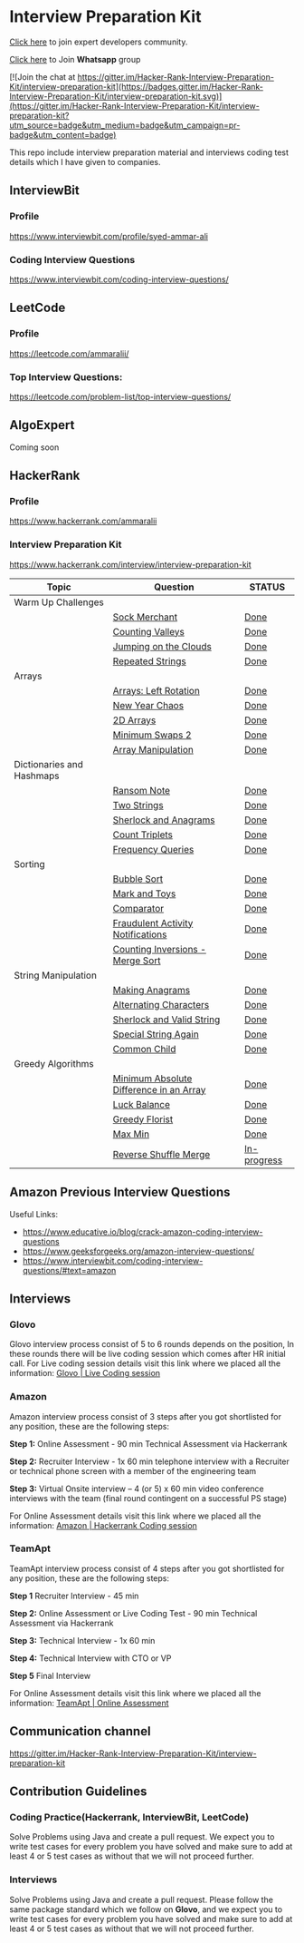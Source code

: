 # Interview Preparation Kit

[Click here](https://nas.io/interviewpreparationkit) to join expert developers community.

[Click here](https://chat.whatsapp.com/D74JsWHJi3D7u2AO4ryr3F) to Join **Whatsapp** group

[![Join the chat at https://gitter.im/Hacker-Rank-Interview-Preparation-Kit/interview-preparation-kit](https://badges.gitter.im/Hacker-Rank-Interview-Preparation-Kit/interview-preparation-kit.svg)](https://gitter.im/Hacker-Rank-Interview-Preparation-Kit/interview-preparation-kit?utm_source=badge&utm_medium=badge&utm_campaign=pr-badge&utm_content=badge)

This repo include interview preparation material and interviews coding test details which I have given to companies.

## InterviewBit
### Profile
https://www.interviewbit.com/profile/syed-ammar-ali
### Coding Interview Questions
https://www.interviewbit.com/coding-interview-questions/


## LeetCode
### Profile
https://leetcode.com/ammaralii/
### Top Interview Questions:
https://leetcode.com/problem-list/top-interview-questions/

## AlgoExpert
Coming soon

## HackerRank
### Profile
https://www.hackerrank.com/ammaralii
### Interview Preparation Kit 
https://www.hackerrank.com/interview/interview-preparation-kit

| Topic                     | Question                                                                                                                                                                                                                             | STATUS                                                                                                                                                      |
|---------------------------|--------------------------------------------------------------------------------------------------------------------------------------------------------------------------------------------------------------------------------------|-------------------------------------------------------------------------------------------------------------------------------------------------------------|
| Warm Up Challenges        |                                                                                                                                                                                                                                      |                                                                                                                                                             |
|                           | [Sock Merchant](https://www.hackerrank.com/challenges/sock-merchant/problem?h_l=interview&playlist_slugs%5B%5D=interview-preparation-kit&playlist_slugs%5B%5D=warmup)                                                                | [Done](https://github.com/ammaralii/interview-preparation-kit/blob/main/src/main/java/hackerrank/warm_up_challenges/SalesByMatch.java)                      |
|                           | [Counting Valleys](https://www.hackerrank.com/challenges/counting-valleys/problem?h_l=interview&playlist_slugs%5B%5D=interview-preparation-kit&playlist_slugs%5B%5D=warmup)                                                          | [Done](https://github.com/ammaralii/interview-preparation-kit/blob/main/src/main/java/hackerrank/warm_up_challenges/CountingValleys.java)                   |
|                           | [Jumping on the Clouds](https://www.hackerrank.com/challenges/jumping-on-the-clouds/problem?h_l=interview&playlist_slugs%5B%5D=interview-preparation-kit&playlist_slugs%5B%5D=warmup)                                                | [Done](https://github.com/ammaralii/interview-preparation-kit/blob/main/src/main/java/hackerrank/warm_up_challenges/JumpingOnTheClouds.java)                |
|                           | [Repeated Strings](https://www.hackerrank.com/challenges/repeated-string/problem?h_l=interview&playlist_slugs%5B%5D=interview-preparation-kit&playlist_slugs%5B%5D=warmup)                                                           | [Done](https://github.com/ammaralii/interview-preparation-kit/blob/main/src/main/java/hackerrank/warm_up_challenges/RepeatedString.java)                    |
| Arrays                    |                                                                                                                                                                                                                                      |                                                                                                                                                             |
|                           | [Arrays: Left Rotation](https://www.hackerrank.com/challenges/ctci-array-left-rotation/problem?h_l=interview&playlist_slugs%5B%5D=interview-preparation-kit&playlist_slugs%5B%5D=arrays)                                             | [Done](https://github.com/ammaralii/interview-preparation-kit/blob/main/src/main/java/hackerrank/arrays/ArraysLeftRotation.java)                            |
|                           | [New Year Chaos](https://www.hackerrank.com/challenges/new-year-chaos/problem?h_l=interview&playlist_slugs%5B%5D=interview-preparation-kit&playlist_slugs%5B%5D=arrays)                                                              | [Done](https://github.com/ammaralii/interview-preparation-kit/blob/main/src/main/java/hackerrank/arrays/NewYearChaos.java)                                  |
|                           | [2D Arrays](https://www.hackerrank.com/challenges/2d-array/problem?h_l=interview&playlist_slugs%5B%5D=interview-preparation-kit&playlist_slugs%5B%5D=arrays)                                                                         | [Done](https://github.com/ammaralii/interview-preparation-kit/blob/main/src/main/java/hackerrank/arrays/TwoDArrayDS.java)                                   |
|                           | [Minimum Swaps 2](https://www.hackerrank.com/challenges/minimum-swaps-2/problem?h_l=interview&playlist_slugs%5B%5D=interview-preparation-kit&playlist_slugs%5B%5D=arrays)                                                            | [Done](https://github.com/ammaralii/interview-preparation-kit/blob/main/src/main/java/hackerrank/arrays/MinimumSwapsTwo.java)                               |
|                           | [Array Manipulation](https://www.hackerrank.com/challenges/crush/problem?h_l=interview&playlist_slugs%5B%5D=interview-preparation-kit&playlist_slugs%5B%5D=arrays)                                                                   | [Done](https://github.com/ammaralii/interview-preparation-kit/blob/main/src/main/java/hackerrank/arrays/ArrayManipulation.java)                             |
| Dictionaries and Hashmaps |                                                                                                                                                                                                                                      |                                                                                                                                                             |
|                           | [Ransom Note](https://www.hackerrank.com/challenges/ctci-ransom-note/problem?h_l=interview&playlist_slugs%5B%5D=interview-preparation-kit&playlist_slugs%5B%5D=dictionaries-hashmaps)                                                | [Done](https://github.com/ammaralii/interview-preparation-kit/blob/main/src/main/java/hackerrank/dictionaries_and_hashmaps/RansomNote.java)                 |
|                           | [Two Strings](https://www.hackerrank.com/challenges/two-strings/problem?h_l=interview&playlist_slugs%5B%5D=interview-preparation-kit&playlist_slugs%5B%5D=dictionaries-hashmaps)                                                     | [Done](https://github.com/ammaralii/interview-preparation-kit/blob/main/src/main/java/hackerrank/dictionaries_and_hashmaps/TwoStrings.java)                 |
|                           | [Sherlock and Anagrams](https://www.hackerrank.com/challenges/sherlock-and-anagrams/problem?h_l=interview&playlist_slugs%5B%5D=interview-preparation-kit&playlist_slugs%5B%5D=dictionaries-hashmaps)                                 | [Done](https://github.com/ammaralii/interview-preparation-kit/blob/main/src/main/java/hackerrank/dictionaries_and_hashmaps/SherLockAndAnagrams.java)        |
|                           | [Count Triplets](https://www.hackerrank.com/challenges/count-triplets-1/problem?h_l=interview&playlist_slugs%5B%5D=interview-preparation-kit&playlist_slugs%5B%5D=dictionaries-hashmaps)                                             | [Done](https://github.com/ammaralii/interview-preparation-kit/blob/main/src/main/java/hackerrank/dictionaries_and_hashmaps/CountTriplets.java)              |
|                           | [Frequency Queries](https://www.hackerrank.com/challenges/frequency-queries/problem?h_l=interview&playlist_slugs%5B%5D=interview-preparation-kit&playlist_slugs%5B%5D=dictionaries-hashmaps)                                         | [Done](https://github.com/ammaralii/interview-preparation-kit/blob/main/src/main/java/hackerrank/dictionaries_and_hashmaps/FrequencyQueries.java)           |
| Sorting                   |                                                                                                                                                                                                                                      |                                                                                                                                                             |
|                           | [Bubble Sort](https://www.hackerrank.com/challenges/ctci-bubble-sort/problem?h_l=interview&playlist_slugs%5B%5D=interview-preparation-kit&playlist_slugs%5B%5D=sorting)                                                              | [Done](https://github.com/ammaralii/interview-preparation-kit/blob/main/src/main/java/hackerrank/sorting/BubbleSort.java)                                   |
|                           | [Mark and Toys](https://www.hackerrank.com/challenges/mark-and-toys/problem?h_l=interview&playlist_slugs%5B%5D=interview-preparation-kit&playlist_slugs%5B%5D=sorting)                                                               | [Done](https://github.com/ammaralii/interview-preparation-kit/blob/main/src/main/java/hackerrank/sorting/MarkAndToys.java)                                  |
|                           | [Comparator](https://www.hackerrank.com/challenges/ctci-comparator-sorting/problem?h_l=interview&playlist_slugs%5B%5D=interview-preparation-kit&playlist_slugs%5B%5D=sorting)                                                        | [Done](https://github.com/ammaralii/interview-preparation-kit/blob/main/src/main/java/hackerrank/sorting/Comparator.java)                                   |
|                           | [Fraudulent Activity Notifications](https://www.hackerrank.com/challenges/fraudulent-activity-notifications/problem?h_l=interview&playlist_slugs%5B%5D=interview-preparation-kit&playlist_slugs%5B%5D=sorting)                       | [Done](https://github.com/ammaralii/interview-preparation-kit/blob/main/src/main/java/hackerrank/sorting/FraudulentActivityNotifications.java)              |
|                           | [Counting Inversions - Merge Sort](https://www.hackerrank.com/challenges/ctci-merge-sort/problem?h_l=interview&playlist_slugs%5B%5D=interview-preparation-kit&playlist_slugs%5B%5D=sorting)                                          | [Done](https://github.com/ammaralii/interview-preparation-kit/blob/main/src/main/java/hackerrank/sorting/MergeSortCountingInversions.java)                  |
| String Manipulation       |                                                                                                                                                                                                                                      |                                                                                                                                                             |
|                           | [Making Anagrams](https://www.hackerrank.com/challenges/ctci-making-anagrams/problem?h_l=interview&playlist_slugs%5B%5D=interview-preparation-kit&playlist_slugs%5B%5D=strings)                                                      | [Done](https://github.com/ammaralii/interview-preparation-kit/blob/main/src/main/java/hackerrank/string_manipulation/MakingAnagram.java)                    |
|                           | [Alternating Characters](https://www.hackerrank.com/challenges/alternating-characters/problem?h_l=interview&playlist_slugs%5B%5D=interview-preparation-kit&playlist_slugs%5B%5D=strings)                                             | [Done](https://github.com/ammaralii/interview-preparation-kit/blob/main/src/main/java/hackerrank/string_manipulation/AlternatingCharacters.java)            |
|                           | [Sherlock and Valid String](https://www.hackerrank.com/challenges/sherlock-and-valid-string/problem?h_l=interview&playlist_slugs%5B%5D=interview-preparation-kit&playlist_slugs%5B%5D=strings)                                       | [Done](https://github.com/ammaralii/interview-preparation-kit/blob/main/src/main/java/hackerrank/string_manipulation/SherlockAndValidString.java)           |
|                           | [Special String Again](https://www.hackerrank.com/challenges/special-palindrome-again/problem?h_l=interview&playlist_slugs%5B%5D=interview-preparation-kit&playlist_slugs%5B%5D=strings)                                             | [Done](https://github.com/ammaralii/interview-preparation-kit/blob/main/src/main/java/hackerrank/string_manipulation/SpecialStringAgain.java)               |
|                           | [Common Child](https://www.hackerrank.com/challenges/common-child/problem?h_l=interview&playlist_slugs%5B%5D=interview-preparation-kit&playlist_slugs%5B%5D=strings)                                                                 | [Done](https://github.com/ammaralii/interview-preparation-kit/blob/main/src/main/java/hackerrank/string_manipulation/CommonChild.java)                      |
| Greedy Algorithms         |                                                                                                                                                                                                                                      |                                                                                                                                                             |
|                           | [Minimum Absolute Difference in an Array](https://www.hackerrank.com/challenges/minimum-absolute-difference-in-an-array/problem?h_l=interview&playlist_slugs%5B%5D=interview-preparation-kit&playlist_slugs%5B%5D=greedy-algorithms) | [Done](https://github.com/ammaralii/interview-preparation-kit/blob/main/src/main/java/hackerrank/greedy_algorithms/MinimumAbsoluteDifferenceInAnArray.java) |
|                           | [Luck Balance](https://www.hackerrank.com/challenges/luck-balance/problem?h_l=interview&playlist_slugs%5B%5D=interview-preparation-kit&playlist_slugs%5B%5D=greedy-algorithms)                                                       | [Done](https://github.com/ammaralii/interview-preparation-kit/blob/main/src/main/java/hackerrank/greedy_algorithms/LuckBalance.java)                        |
|                           | [Greedy Florist](https://www.hackerrank.com/challenges/greedy-florist/problem?isFullScreen=true&h_l=interview&playlist_slugs%5B%5D=interview-preparation-kit&playlist_slugs%5B%5D=greedy-algorithms)                                 | [Done](https://github.com/ammaralii/interview-preparation-kit/blob/main/src/main/java/hackerrank/greedy_algorithms/GreedyFlorist.java)                      |
|                           | [Max Min](https://www.hackerrank.com/challenges/angry-children/problem?isFullScreen=true&h_l=interview&playlist_slugs%5B%5D=interview-preparation-kit&playlist_slugs%5B%5D=greedy-algorithms)                                        | [Done](https://github.com/ammaralii/interview-preparation-kit/blob/main/src/main/java/hackerrank/greedy_algorithms/MaxMin.java)                             |
|                           | [Reverse Shuffle Merge](https://www.hackerrank.com/challenges/reverse-shuffle-merge/problem?isFullScreen=true&h_l=interview&playlist_slugs%5B%5D=interview-preparation-kit&playlist_slugs%5B%5D=greedy-algorithms)                   | [In-progress](https://github.com/ammaralii/interview-preparation-kit/blob/main/src/main/java/hackerrank/greedy_algorithms/ReverseShuffleMerge.java)         |

## Amazon Previous Interview Questions
Useful Links:
- https://www.educative.io/blog/crack-amazon-coding-interview-questions
- https://www.geeksforgeeks.org/amazon-interview-questions/
- https://www.interviewbit.com/coding-interview-questions/#text=amazon

## Interviews

### Glovo
Glovo interview process consist of 5 to 6 rounds depends on the position, In these rounds there will be live coding session
which comes after HR initial call. For Live coding session details visit this link where we placed all the information:
[Glovo | Live Coding session](https://github.com/ammaralii/interview-preparation-kit/tree/main/src/main/java/interviews/glovo)

### Amazon
Amazon interview process consist of 3 steps after you got shortlisted for any position, these are the following steps:

**Step 1:** Online Assessment - 90 min Technical Assessment via Hackerrank

**Step 2:** Recruiter Interview - 1x 60 min telephone interview with a Recruiter or technical phone
screen with a member of the engineering team

**Step 3:** Virtual Onsite interview – 4 (or 5) x 60 min video conference interviews with the team
(final round contingent on a successful PS stage)

For Online Assessment details visit this link where we placed all the information:
[Amazon | Hackerrank Coding session](https://github.com/ammaralii/interview-preparation-kit/tree/main/src/main/java/interviews/amazon)

### TeamApt
TeamApt interview process consist of 4 steps after you got shortlisted for any position, these are the following steps:

**Step 1** Recruiter Interview - 45 min

**Step 2:** Online Assessment or Live Coding Test - 90 min Technical Assessment via Hackerrank

**Step 3:** Technical Interview - 1x 60 min

**Step 4:** Technical Interview with CTO or VP

**Step 5** Final Interview

For Online Assessment details visit this link where we placed all the information:
[TeamApt | Online Assessment](https://github.com/ammaralii/interview-preparation-kit/tree/main/src/main/java/interviews/teamapt)

## Communication channel

https://gitter.im/Hacker-Rank-Interview-Preparation-Kit/interview-preparation-kit

## Contribution Guidelines

### Coding Practice(Hackerrank, InterviewBit, LeetCode)
Solve Problems using Java and create a pull request. We expect you to write test cases for every problem you have solved
and make sure to add at least 4 or 5 test cases as without that we will not proceed further.

### Interviews
Solve Problems using Java and create a pull request. Please follow the same package standard which we follow on **Glovo**,
and we expect you to write test cases for every problem you have solved
and make sure to add at least 4 or 5 test cases as without that we will not proceed further.
